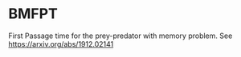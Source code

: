 # BMFPT
First Passage time for the prey-predator with memory problem. See https://arxiv.org/abs/1912.02141
